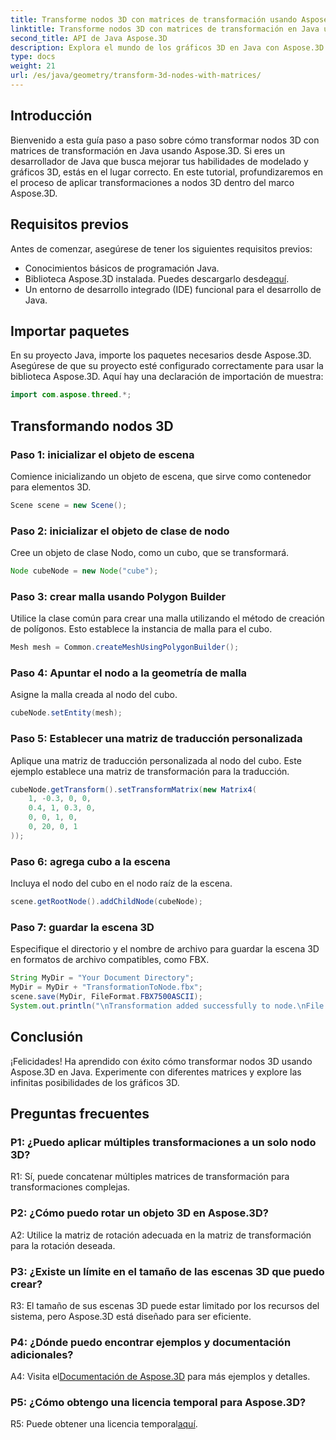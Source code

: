 ```yaml
---
title: Transforme nodos 3D con matrices de transformación usando Aspose.3D
linktitle: Transforme nodos 3D con matrices de transformación en Java usando Aspose.3D
second_title: API de Java Aspose.3D
description: Explora el mundo de los gráficos 3D en Java con Aspose.3D. Aprenda a transformar nodos sin esfuerzo utilizando matrices de transformación.
type: docs
weight: 21
url: /es/java/geometry/transform-3d-nodes-with-matrices/
---
```

## Introducción

Bienvenido a esta guía paso a paso sobre cómo transformar nodos 3D con matrices de transformación en Java usando Aspose.3D. Si eres un desarrollador de Java que busca mejorar tus habilidades de modelado y gráficos 3D, estás en el lugar correcto. En este tutorial, profundizaremos en el proceso de aplicar transformaciones a nodos 3D dentro del marco Aspose.3D.

## Requisitos previos

Antes de comenzar, asegúrese de tener los siguientes requisitos previos:

- Conocimientos básicos de programación Java.
-  Biblioteca Aspose.3D instalada. Puedes descargarlo desde[aquí](https://releases.aspose.com/3d/java/).
- Un entorno de desarrollo integrado (IDE) funcional para el desarrollo de Java.

## Importar paquetes

En su proyecto Java, importe los paquetes necesarios desde Aspose.3D. Asegúrese de que su proyecto esté configurado correctamente para usar la biblioteca Aspose.3D. Aquí hay una declaración de importación de muestra:

```java
import com.aspose.threed.*;

```

## Transformando nodos 3D

### Paso 1: inicializar el objeto de escena

Comience inicializando un objeto de escena, que sirve como contenedor para elementos 3D.

```java
Scene scene = new Scene();
```

### Paso 2: inicializar el objeto de clase de nodo

Cree un objeto de clase Nodo, como un cubo, que se transformará.

```java
Node cubeNode = new Node("cube");
```

### Paso 3: crear malla usando Polygon Builder

Utilice la clase común para crear una malla utilizando el método de creación de polígonos. Esto establece la instancia de malla para el cubo.

```java
Mesh mesh = Common.createMeshUsingPolygonBuilder();
```

### Paso 4: Apuntar el nodo a la geometría de malla

Asigne la malla creada al nodo del cubo.

```java
cubeNode.setEntity(mesh);
```

### Paso 5: Establecer una matriz de traducción personalizada

Aplique una matriz de traducción personalizada al nodo del cubo. Este ejemplo establece una matriz de transformación para la traducción.

```java
cubeNode.getTransform().setTransformMatrix(new Matrix4(
    1, -0.3, 0, 0,
    0.4, 1, 0.3, 0,
    0, 0, 1, 0,
    0, 20, 0, 1
));
```

### Paso 6: agrega cubo a la escena

Incluya el nodo del cubo en el nodo raíz de la escena.

```java
scene.getRootNode().addChildNode(cubeNode);
```

### Paso 7: guardar la escena 3D

Especifique el directorio y el nombre de archivo para guardar la escena 3D en formatos de archivo compatibles, como FBX.

```java
String MyDir = "Your Document Directory";
MyDir = MyDir + "TransformationToNode.fbx";
scene.save(MyDir, FileFormat.FBX7500ASCII);
System.out.println("\nTransformation added successfully to node.\nFile saved at " + MyDir);
```

## Conclusión

¡Felicidades! Ha aprendido con éxito cómo transformar nodos 3D usando Aspose.3D en Java. Experimente con diferentes matrices y explore las infinitas posibilidades de los gráficos 3D.

## Preguntas frecuentes

### P1: ¿Puedo aplicar múltiples transformaciones a un solo nodo 3D?

R1: Sí, puede concatenar múltiples matrices de transformación para transformaciones complejas.

### P2: ¿Cómo puedo rotar un objeto 3D en Aspose.3D?

A2: Utilice la matriz de rotación adecuada en la matriz de transformación para la rotación deseada.

### P3: ¿Existe un límite en el tamaño de las escenas 3D que puedo crear?

R3: El tamaño de sus escenas 3D puede estar limitado por los recursos del sistema, pero Aspose.3D está diseñado para ser eficiente.

### P4: ¿Dónde puedo encontrar ejemplos y documentación adicionales?

 A4: Visita el[Documentación de Aspose.3D](https://reference.aspose.com/3d/java/) para más ejemplos y detalles.

### P5: ¿Cómo obtengo una licencia temporal para Aspose.3D?

 R5: Puede obtener una licencia temporal[aquí](https://purchase.aspose.com/temporary-license/).